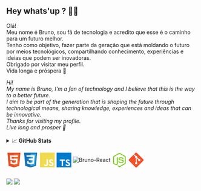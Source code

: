 ## Hey whats'up ? 🤙🏻
<div>
  <p>
    Olá!
    <br />
    Meu nome é Bruno, sou fã de tecnologia e acredito que esse é o caminho para
    um futuro melhor.
    <br />
    Tenho como objetivo, fazer parte da geração que está moldando o futuro por
    meios tecnológicos, compartilhando conhecimento, experiências e ideias que
    podem ser inovadoras.
    <br />
    Obrigado por visitar meu perfil.
    <br />
    Vida longa e próspera 🖖
  </p>

  <i>
    Hi!
    <br />
    My name is Bruno, I'm a fan of technology and I believe that this is the way
    to a better future.
    <br />
    I aim to be part of the generation that is shaping the future through
    technological means, sharing knowledge, experiences and ideas that can be
    innovative.
    <br />
    Thanks for visiting my profile.
    <br />
    Live long and prosper 🖖
  </i>
</div>
<br>
<div>
  <details close>
    <summary>📈 <b>GitHub Stats</b></summary>
    <br />
    <p align="center">
      <a href="https://github.com/brunodomingues98">
        <img height="180em" src="https://github-readme-stats.vercel.app/api/top-langs/?username=brunodomingues98&layout=compact&langs_count=7&theme=aura"/>
        <img height="180em" src="https://github-readme-stats.vercel.app/api?username=brunodomingues98&show_icons=true&theme=aura&nclude_all_commits=true&count_private=true"/>
      </a>
    </p>
  </details>
</div>
<div style="display: inline_block">
  <br />  
  <img
    align="center"
    alt="Bruno-HTML"
    height="40"
    width="40"
    src="https://raw.githubusercontent.com/devicons/devicon/master/icons/html5/html5-original.svg"
  />
  <img
    align="center"
    alt="Bruno-CSS"
    height="40"
    width="40"
    src="https://raw.githubusercontent.com/devicons/devicon/master/icons/css3/css3-original.svg"
  />
  <img
    align="center"
    alt="Bruno-Js"
    height="40"
    width="40"
    src="https://raw.githubusercontent.com/devicons/devicon/master/icons/javascript/javascript-plain.svg"
  />  
  <img 
    align="center" 
    alt="Bruno-Ts"
    height="40"
    width="40"
    src="https://raw.githubusercontent.com/devicons/devicon/master/icons/typescript/typescript-plain.svg"
  />
  <img
    align="center"
    alt="Bruno-React"
    height="40"
    width="40"
    src="https://img.icons8.com/color/344/angularjs.png"
  />  
  <img
    align="center"
    alt="Bruno-Node"
    height="40"
    width="40"
    src="https://raw.githubusercontent.com/devicons/devicon/master/icons/nodejs/nodejs-original.svg"
  />
  <img
    align="center"
    alt="Bruno-Git"
    height="40"
    width="40"
    src="https://raw.githubusercontent.com/devicons/devicon/master/icons/git/git-original.svg"
  />
</div>

##

<div>
  <a href="https://www.linkedin.com/in/bruno-domingues-33288b16a/"><img src="https://img.shields.io/badge/-LinkedIn-%230077B5?style=for-the-badge&logo=linkedin&logoColor=white" target="_blank"/></a>
  <a href="mailto:p.brunodomingues@gmail.com"><img src="https://img.shields.io/badge/-EMail-%23333?style=for-the-badge&logo=microsoft&logoColor=white" target="_blank"/></a>
  <!-- <a href="" target="_blank"><img src="https://img.shields.io/badge/-Instagram-e80016?style=for-the-badge&logo=instagram&logoColor=white" target="_blank"></a> -->
</div>
